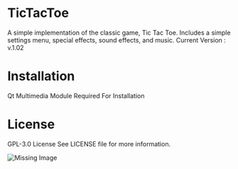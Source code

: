# TicTacToe
A simple implementation of the classic game, Tic Tac Toe.
Includes a simple settings menu, special effects, sound effects, and music.
Current Version : v.1.02
# Installation
Qt Multimedia Module Required For Installation
# License
GPL-3.0 License
See LICENSE file for more information.

![Missing Image]("https://i.imgur.com/XnT7CPh.png")
